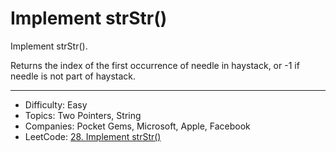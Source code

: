 # Implement strStr()

Implement strStr().

Returns the index of the first occurrence of needle in haystack, or -1 if needle is not part of haystack.

---

* Difficulty: Easy
* Topics: Two Pointers, String
* Companies: Pocket Gems, Microsoft, Apple, Facebook
* LeetCode: [28. Implement strStr()](https://leetcode.com/problems/implement-strstr/description/)
